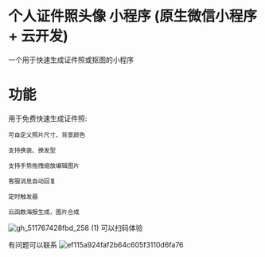 # 个人证件照头像 小程序 (原生微信小程序 + 云开发)
一个用于快速生成证件照或抠图的小程序
# 功能
用于免费快速生成证件照:
```
可自定义照片尺寸、背景颜色

支持换装、换发型

支持手势拖拽缩放编辑图片

客服消息自动回复

定时触发器

云函数海报生成，图片合成
```

![gh_511767428fbd_258 (1)](https://github.com/zhenhuamo/CertificatePhoto/assets/46718957/589655f5-e9e7-4c92-adfe-d75ddf99684c)
可以扫码体验

有问题可以联系
![ef115a924faf2b64c605f3110d6fa76](https://github.com/zhenhuamo/CertificatePhoto/assets/46718957/9ff4eb93-be9d-41fd-a3a2-4bdf78568093)


